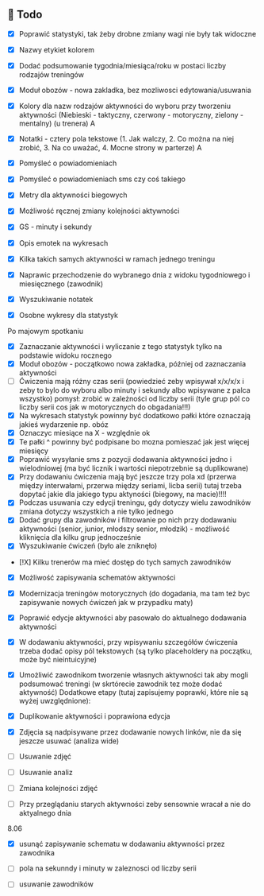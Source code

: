 ## :construction_worker: Todo

- [x] Poprawić statystyki, tak żeby drobne zmiany wagi nie były tak widoczne
- [X] Nazwy etykiet kolorem  
- [X] Dodać podsumowanie tygodnia/miesiąca/roku w postaci liczby rodzajów treningów
- [X] Moduł obozów - nowa zakladka, bez mozliwosci edytowania/usuwania
- [x] Kolory dla nazw rodzajów aktywności do wyboru przy tworzeniu aktywności (Niebieski - taktyczny, czerwony - motoryczny, zielony - mentalny)  (u trenera) A
- [X] Notatki - cztery pola tekstowe (1. Jak walczy, 2. Co można na niej zrobić, 3. Na co uważać, 4. Mocne strony w parterze)                     A
- [X] Pomyśleć o powiadomieniach
- [X] Pomyśleć o powiadomieniach sms czy coś takiego
- [X] Metry dla aktywności biegowych
- [X] Możliwość ręcznej zmiany kolejności aktywności
- [X] GS - minuty i sekundy
- [X] Opis emotek na wykresach
- [X] Kilka takich samych aktywności w ramach jednego treningu
- [X] Naprawic przechodzenie do wybranego dnia z widoku tygodniowego i miesięcznego (zawodnik)
- [X] Wyszukiwanie notatek
- [X] Osobne wykresy dla statystyk





Po majowym spotkaniu
- [X] Zaznaczanie aktywności i wyliczanie z tego statystyk tylko na podstawie widoku rocznego
- [X] Moduł obozów - początkowo nowa zakładka, później od zaznaczania aktywności
- [ ] Ćwiczenia mają różny czas serii (powiedzieć zeby wpisywał x/x/x/x i zeby to bylo do wyboru albo minuty i sekundy albo wpisywane z palca wszystko) pomysł: zrobić w zależności od liczby serii (tyle grup pól co liczby serii cos jak w motorycznych do obgadania!!!)
- [X] Na wykresach statystyk powinny być dodatkowo pałki które oznaczają jakieś wydarzenie np. obóz
- [X] Oznaczyc miesiące na X  - względnie ok
- [X] Te pałki ^ powinny być podpisane bo mozna pomieszać jak jest więcej miesięcy
- [X] Poprawić wysyłanie sms z pozycji dodawania aktywności jedno i wielodniowej (ma być licznik i wartości niepotrzebnie są duplikowane)
- [X] Przy dodawaniu ćwiczenia mają być jeszcze trzy pola xd (przerwa między interwałami, przerwa między seriami, licba serii) tutaj trzeba dopytać jakie dla jakiego typu aktyności (biegowy, na macie)!!!!
- [X] Podczas usuwania czy edycji treningu, gdy dotyczy wielu zawodników zmiana dotyczy wszystkich a nie tylko jednego
- [X] Dodać grupy dla zawodników i filtrowanie po nich przy dodawaniu aktywności (senior, junior, młodszy senior, młodzik) - możliwość kliknięcia dla kilku grup jednocześnie
- [X] Wyszukiwanie ćwiczeń (było ale zniknęło)
- [!X] Kilku trenerów ma mieć dostęp do tych samych zawodników
- [X] Możliwość zapisywania schematów aktywności
- [X] Modernizacja treningów motorycznych (do dogadania, ma tam też byc zapisywanie nowych ćwiczeń jak w przypadku maty)
- [X] Poprawić edycje aktywności aby pasowało do aktualnego dodawania aktywności
- [X] W dodawaniu aktywności, przy wpisywaniu szczegółów ćwiczenia trzeba dodać opisy pól tekstowych (są tylko placeholdery na początku, może być nieintuicyjne) 
- [X] Umożliwić zawodnikom tworzenie własnych aktywności tak aby mogli podsumować treningi (w skrtórecie zawodnik tez może dodać aktywność)
Dodatkowe etapy (tutaj zapisujemy poprawki, które nie są wyżej uwzględnione):
- [X] Duplikowanie aktywności i poprawiona edycja
- [X] Zdjęcia są nadpisywane przez dodawanie nowych linków, nie da się jeszcze usuwać (analiza wide)
- [ ] Usuwanie zdjęć
- [ ] Usuwanie analiz
- [ ] Zmiana kolejności zdjęć
- [ ] Przy przeglądaniu starych aktywności zeby sensownie wracał a nie do aktyalnego dnia
 

8.06
- [X] usunąć zapisywanie schematu w dodawaniu aktywności przez zawodnika
- [ ] pola na sekunndy i minuty w zaleznosci od liczby serii
- [ ] usuwanie zawodników


